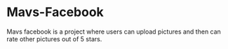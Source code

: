 # Mavs-Facebook
Mavs facebook is a project where users can upload pictures and then can rate other pictures out of 5 stars.
